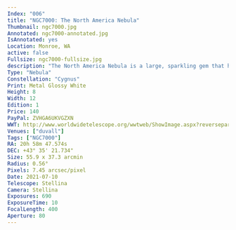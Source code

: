 ```yaml
---
Index: "006"
title: "NGC7000: The North America Nebula"
Thumbnail: ngc7000.jpg
Annotated: ngc7000-annotated.jpg
IsAnnotated: yes
Location: Monroe, WA
active: false
Fullsize: ngc7000-fullsize.jpg
description: "The North America Nebula is a large, sparkling gem that hovers near the constellation Cygnus.  Its outline is similar to the shape of North America complete with a Gulf of Mexico. I love the way longer exposure times bring out the three dimensional quality of the glowing red gases and the brilliant menagerie of colorful stars scattered between the nebula and Earth." 
Type: "Nebula"
Constellation: "Cygnus"
Print: Metal Glossy White
Height: 8
Width: 12
Edition: 1
Price: 140
PayPal: ZVHGA6UKVGZXN
WWT: http://www.worldwidetelescope.org/wwtweb/ShowImage.aspx?reverseparity=False&scale=7.453307&name=ngc7000.jpg&imageurl=https://nova.astrometry.net/image/14003793&credits=Astrometry.net+User+(All+Rights+Reserved)&creditsUrl=&ra=314.957512&dec=43.550807&x=184.8&y=66.4&rotation=127.63&thumb=https://nova.astrometry.net/image/14003793
Venues: ["duvall"]
Tags: ["NGC7000"]
RA: 20h 58m 47.574s
DEC: +43° 35' 21.734"
Size: 55.9 x 37.3 arcmin
Radius: 0.56°
Pixels: 7.45 arcsec/pixel
Date: 2021-07-10
Telescope: Stellina
Camera: Stellina
Exposures: 690
ExposureTime: 10
FocalLength: 400
Aperture: 80
---
```

